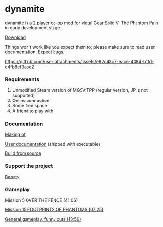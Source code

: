 dynamite
===

dynamite is a 2 player co-op mod for Metal Gear Solid V: The Phantom Pain in early development stage.

[Download](https://github.com/unknown321/dynamite/releases/latest)

Things won't work like you expect them to; please make sure to read user documentation. Expect bugs.

https://github.com/user-attachments/assets/e82c43c7-eace-4084-b1fd-c4fb8ef3abe2

### Requirements

1. Unmodified Steam version of MGSV:TPP (regular version, JP is not supported)
2. Online connection
3. Some free space
4. A friend to play with

### Documentation

[Making of](./docs/MAKING_OF.md)

[User documentation](./webui/docs/docs.md) (shipped with executable)

[Build from source](./docs/BUILD.md)

### Support the project

<a href="https://boosty.to/unknown321/donate" target="_blank">Boosty</a>

### Gameplay

<a href="https://www.youtube.com/watch?v=dja6IPYZ_p4" target="_blank">Mission 5 OVER THE FENCE (41:06)</a>

<a href="https://www.youtube.com/watch?v=4xIB7_qEVwI" target="_blank">Mission 15 FOOTPRINTS OF PHANTOMS (07:25)</a>

<a href="https://www.youtube.com/watch?v=JJQbVnNBghE" taget="_blank">General gameplay, funny cuts (13:59)</a>
